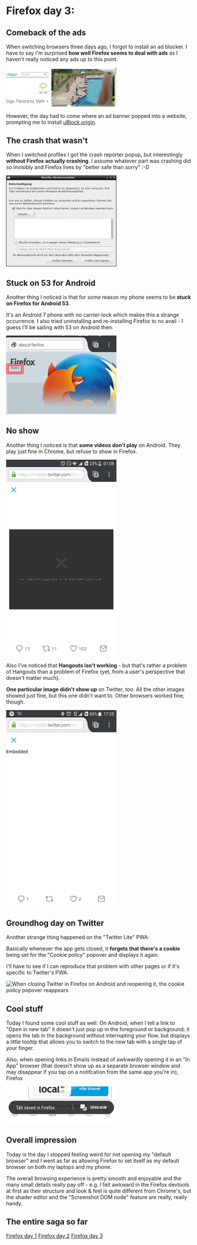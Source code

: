 <!-- Firefox day 3: -->
<!-- DRAFT -->

# Firefox day 3:

## Comeback of the ads

When switching browsers three days ago, I forgot to install an ad blocker.
I have to say I'm surprised **how well Firefox seems to deal with ads** as I haven't really noticed any ads up to this point.

<img src="../images/post-images/firefox/firefox-day3-2.png" alt="An ad pops over tagesanzeiger.ch, obstructing a sizable portion of the viewport" width="300">

However, the day had to come where an ad banner popped into a website, prompting me to install [uBlock origin](https://addons.mozilla.org/en/firefox/addon/ublock-origin/?src=hp-dl-featured).

## The crash that wasn't

When I switched profiles I got the crash reporter popup, but interestingly **without Firefox actually crashing**.
I assume whatever part was crashing did so invisibly and Firefox lives by "better safe than sorry" :-D

<img src="../images/post-images/firefox/firefox-day3-1.png" alt="The firefox crash reporter window showed up... without an actual crash" width="300">

## Stuck on 53 for Android

Another thing I noticed is that for some reason my phone seems to be **stuck on Firefox for Android 53**.

It's an Android 7 phone with no carrier-lock which makes this a strange occurrence. I also tried uninstalling and re-installing Firefox to no avail - I guess I'll be sailing with 53 on Android then.

<img src="../images/post-images/firefox/firefox-day3-3.png" alt="Firefox on Android shows 53.0.2 as the version number, instead of the expected 54" width="300">

## No show

Another thing I noticed is that **some videos don't play** on Android. They play just fine in Chrome, but refuse to show in Firefox.

<img src="../images/post-images/firefox/firefox-day3-4.png" alt="Twitter video with a message 'No video with a supported format and MIME type found' instead of the actual video" width="300">

Also I've noticed that **Hangouts isn't working** - but that's rather a problem of Hangouts than a problem of Firefox (yet, from a user's perspective that doesn't matter much).

**One particular image didn't show up** on Twitter, too.
All the other images showed just fine, but this one didn't want to. Other browsers worked fine, though.

<img src="../images/post-images/firefox/firefox-day3-5.jpg" alt="Twitter showing the word 'Embedded' instead of an image" width="300">

## Groundhog day on Twitter

Another strange thing happened on the "Twitter Lite" PWA:

Basically whenever the app gets closed, it **forgets that there's a cookie** being set for the "Cookie policy" popover and displays it again.

I'll have to see if I can reproduce that problem with other pages or if it's specific to Twitter's PWA.

<img src="../images/post-images/firefox/firefox-day3.gif" alt="When closing Twitter in Firefox on Android and reopening it, the cookie policy popover reappears" width="300">

## Cool stuff

Today I found some cool stuff as well.
On Android, when I tell a link to "Open in new tab" it doesn't just pop up in the foreground or background; it opens the tab in the background without interrupting your flow, but displays a little tooltip that allows you to switch to the new tab with a single tap of your finger.

Also, when opening links in Emails instead of awkwardly opening it in an "In App" browser (that doesn't show up as a separate browser window and may disappear if you tap on a notifcation from the same app you're in), Firefox 

<img src="../images/post-images/firefox/firefox-day3-6.jpg" alt="A link that was copied from an email shows a tooltip at the bottom of the screen saying 'Tab saved in Firefox'. It's accompanied by a button to 'Open now'" width="300">

## Overall impression

Today is the day I stopped feeling weird for not opening my "default browser" and I went as far as allowing Firefox to set itself as my default browser on both my laptops and my phone.

The overall browsing experience is pretty smooth and enjoyable and the many small details really pay off - e.g. I felt awkward in the Firefox devtools at first as their structure and look &amp; feel is quite different from Chrome's, but the shader editor and the "Screenshot DOM node" feature are really, really handy.

## The entire saga so far

[Firefox day 1](2017-06-14-my-firefox-month-day-1)
[Firefox day 2](2017-06-15-firefox-day-2-first-few-cracks)
[Firefox day 3](2017-06-16-firefox-day-3-details)